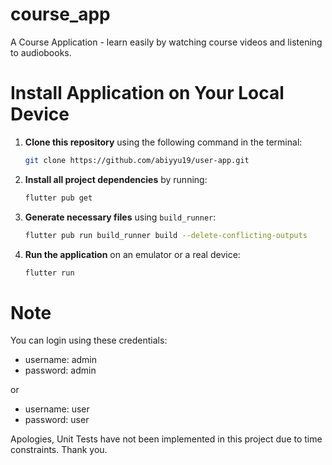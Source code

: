 # course_app

A Course Application - learn easily by watching course videos and listening to audiobooks.

# Install Application on Your Local Device

1. **Clone this repository** using the following command in the terminal:

   ```bash
   git clone https://github.com/abiyyu19/user-app.git
   ```

2. **Install all project dependencies** by running:

   ```bash
   flutter pub get
   ```

3. **Generate necessary files** using `build_runner`:

   ```bash
   flutter pub run build_runner build --delete-conflicting-outputs
   ```

4. **Run the application** on an emulator or a real device:
   ```bash
   flutter run
   ```

# Note

You can login using these credentials:
- username: admin
- password: admin

or

- username: user
- password: user

Apologies, Unit Tests have not been implemented in this project due to time constraints. Thank you.



